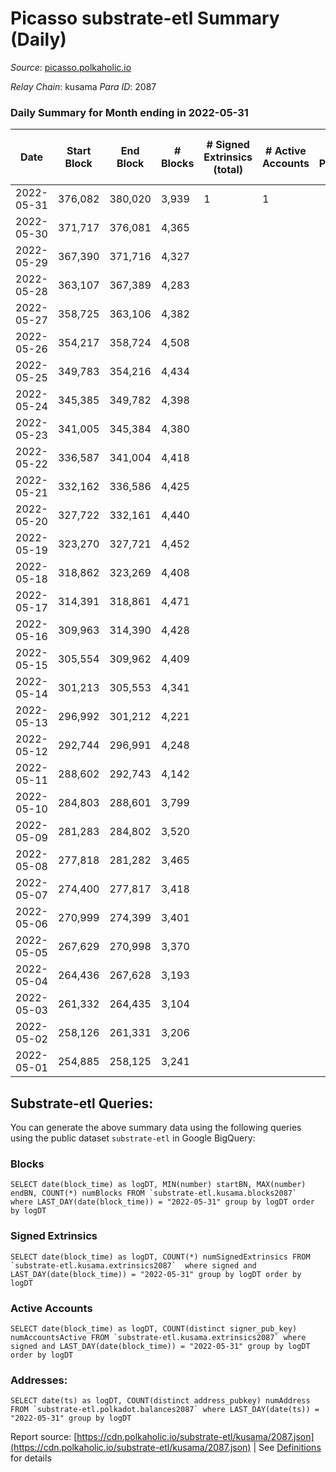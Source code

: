 # Picasso substrate-etl Summary (Daily)

_Source_: [picasso.polkaholic.io](https://picasso.polkaholic.io)

*Relay Chain*: kusama
*Para ID*: 2087



### Daily Summary for Month ending in 2022-05-31


| Date | Start Block | End Block | # Blocks | # Signed Extrinsics (total) | # Active Accounts | # Passive | # New | # Addresses with Balances | # Events | # Transfers | # XCM Transfers In | # XCM Transfers Out |
| ---- | ----------- | --------- | -------- | --------------------------- | ----------------- | --------- | ----- | ------------------------- | -------- | ----------- | ------------------ | ------------------- |
| 2022-05-31 | 376,082 | 380,020 | 3,939  | 1 | 1 |  |  | 8 | 7,887 |   |   |   |
| 2022-05-30 | 371,717 | 376,081 | 4,365  |  |  |  |  | 8 | 8,732 |   |   |   |
| 2022-05-29 | 367,390 | 371,716 | 4,327  |  |  |  |  | 8 | 8,656 |   |   |   |
| 2022-05-28 | 363,107 | 367,389 | 4,283  |  |  |  |  | 8 | 8,569 |   |   |   |
| 2022-05-27 | 358,725 | 363,106 | 4,382  |  |  |  |  | 8 | 8,766 |   |   |   |
| 2022-05-26 | 354,217 | 358,724 | 4,508  |  |  |  |  | 8 | 9,019 |   |   |   |
| 2022-05-25 | 349,783 | 354,216 | 4,434  |  |  |  |  | 8 | 8,873 |   |   |   |
| 2022-05-24 | 345,385 | 349,782 | 4,398  |  |  |  |  | 8 | 8,799 |   |   |   |
| 2022-05-23 | 341,005 | 345,384 | 4,380  |  |  |  |  | 8 | 8,762 |   |   |   |
| 2022-05-22 | 336,587 | 341,004 | 4,418  |  |  |  |  | 8 | 8,839 |   |   |   |
| 2022-05-21 | 332,162 | 336,586 | 4,425  |  |  |  |  | 8 | 8,852 |   |   |   |
| 2022-05-20 | 327,722 | 332,161 | 4,440  |  |  |  |  | 8 | 8,882 |   |   |   |
| 2022-05-19 | 323,270 | 327,721 | 4,452  |  |  |  |  | 8 | 8,907 |   |   |   |
| 2022-05-18 | 318,862 | 323,269 | 4,408  |  |  |  |  | 8 | 8,818 |   |   |   |
| 2022-05-17 | 314,391 | 318,861 | 4,471  |  |  |  |  | 8 | 8,945 |   |   |   |
| 2022-05-16 | 309,963 | 314,390 | 4,428  |  |  |  |  | 8 | 8,858 |   |   |   |
| 2022-05-15 | 305,554 | 309,962 | 4,409  |  |  |  |  | 8 | 8,821 |   |   |   |
| 2022-05-14 | 301,213 | 305,553 | 4,341  |  |  |  |  | 8 | 8,687 |   |   |   |
| 2022-05-13 | 296,992 | 301,212 | 4,221  |  |  |  |  | 8 | 8,445 |   |   |   |
| 2022-05-12 | 292,744 | 296,991 | 4,248  |  |  |  |  | 8 | 8,498 |   |   |   |
| 2022-05-11 | 288,602 | 292,743 | 4,142  |  |  |  |  | 8 | 8,286 |   |   |   |
| 2022-05-10 | 284,803 | 288,601 | 3,799  |  |  |  |  | 8 | 7,600 |   |   |   |
| 2022-05-09 | 281,283 | 284,802 | 3,520  |  |  |  |  | 8 | 7,042 |   |   |   |
| 2022-05-08 | 277,818 | 281,282 | 3,465  |  |  |  |  | 8 | 6,932 |   |   |   |
| 2022-05-07 | 274,400 | 277,817 | 3,418  |  |  |  |  | 8 | 6,838 |   |   |   |
| 2022-05-06 | 270,999 | 274,399 | 3,401  |  |  |  |  | 8 | 6,804 |   |   |   |
| 2022-05-05 | 267,629 | 270,998 | 3,370  |  |  |  |  | 8 | 6,742 |   |   |   |
| 2022-05-04 | 264,436 | 267,628 | 3,193  |  |  |  |  | 8 | 6,388 |   |   |   |
| 2022-05-03 | 261,332 | 264,435 | 3,104  |  |  |  |  | 8 | 6,209 |   |   |   |
| 2022-05-02 | 258,126 | 261,331 | 3,206  |  |  |  |  | 8 | 6,414 |   |   |   |
| 2022-05-01 | 254,885 | 258,125 | 3,241  |  |  |  |  | 8 | 6,484 |   |   |   |

## Substrate-etl Queries:
You can generate the above summary data using the following queries using the public dataset `substrate-etl` in Google BigQuery:


### Blocks
```
SELECT date(block_time) as logDT, MIN(number) startBN, MAX(number) endBN, COUNT(*) numBlocks FROM `substrate-etl.kusama.blocks2087`  where LAST_DAY(date(block_time)) = "2022-05-31" group by logDT order by logDT
```


### Signed Extrinsics
```
SELECT date(block_time) as logDT, COUNT(*) numSignedExtrinsics FROM `substrate-etl.kusama.extrinsics2087`  where signed and LAST_DAY(date(block_time)) = "2022-05-31" group by logDT order by logDT
```


### Active Accounts
```
SELECT date(block_time) as logDT, COUNT(distinct signer_pub_key) numAccountsActive FROM `substrate-etl.kusama.extrinsics2087` where signed and LAST_DAY(date(block_time)) = "2022-05-31" group by logDT order by logDT
```


### Addresses:
```
SELECT date(ts) as logDT, COUNT(distinct address_pubkey) numAddress FROM `substrate-etl.polkadot.balances2087` where LAST_DAY(date(ts)) = "2022-05-31" group by logDT
```



Report source: [https://cdn.polkaholic.io/substrate-etl/kusama/2087.json](https://cdn.polkaholic.io/substrate-etl/kusama/2087.json) | See [Definitions](/DEFINITIONS.md) for details

